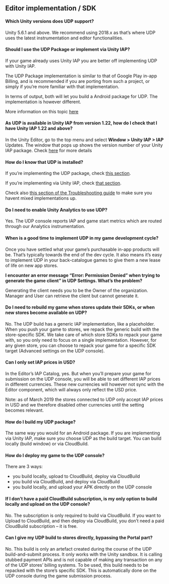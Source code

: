 ## Editor implementation / SDK

#### Which Unity versions does UDP support?

Unity 5.6.1 and above. We recommend using 2018.x as that’s where UDP uses the latest instrumentation and editor functionalities.

#### Should I use the UDP Package or implement via Unity IAP?

If your game already uses Unity IAP you are better off implementing UDP with Unity IAP.

The UDP Package implementation is similar to that of Google Play in-app Billing, and is recommended  if you are porting from such a project, or simply if you’re more familiar with that implementation.

In terms of output, both will let you build a Android package for UDP. The implementation is however different. 

More information on this topic [here](https://docs.google.com/document/d/1xyhAmSg1fZu9bj2lxcX1s7GaoeiB5m7YwRduL3sVhX4/edit#heading=h.z7mmcl77kh7g)

#### As UDP is available in Unity IAP from version 1.22, how do I check that I have Unity IAP 1.22 and above?

In the Unity Editor, go to the top menu and select **Window > Unity IAP > IAP** Updates. The window that pops up shows the version number of your Unity IAP package. Check [here](https://docs.google.com/document/d/1xyhAmSg1fZu9bj2lxcX1s7GaoeiB5m7YwRduL3sVhX4/edit#heading=h.ebh9cdsu17ws) for more details

#### How do I know that UDP is installed?

If you’re implementing the UDP package, check [this section](https://docs.google.com/document/d/1xyhAmSg1fZu9bj2lxcX1s7GaoeiB5m7YwRduL3sVhX4/edit#heading=h.zf8380gxv9kx).

If you’re implementing via Unity IAP, check [that section](https://docs.google.com/document/d/1xyhAmSg1fZu9bj2lxcX1s7GaoeiB5m7YwRduL3sVhX4/edit#heading=h.fi5bn4j9qocw).

Check also [this section of the Troubleshooting guide](https://docs.google.com/document/d/1xyhAmSg1fZu9bj2lxcX1s7GaoeiB5m7YwRduL3sVhX4/edit#heading=h.vnqvbgb6qn51) to make sure you havent mixed implementations up.

#### Do I need to enable Unity Analytics to use UDP?

Yes. The UDP console reports IAP and game start metrics which are routed through our Analytics instrumentation.

#### When is a good time to implement UDP in my game development cycle?

Once you have settled what your game’s purchasable in-app products will be. That’s typically towards the end of the dev cycle. It also means it’s easy to implement UDP in your back-catalogue games to give them a new lease of life on new app stores.

**I encounter an error message “Error: Permission Denied” when trying to generate the game client” in UDP Settings. What’s the problem?**

Generating the client needs you to be the Owner of the organization. Manager and User can retrieve the client but cannot generate it.

#### Do I need to rebuild my game when stores update their SDKs, or when new stores become available on UDP?

No. The UDP build has a generic IAP implementation, like a placeholder. When you push your game to stores, we repack the generic build with the store-specific SDK. We take care of which store SDKs to repack your game with, so you only need to focus on a single implementation. However, for any given store, you can choose to repack your game for a specific SDK target (Advanced settings on the UDP console).

#### Can I only set IAP prices in USD?

In the Editor’s IAP Catalog, yes. But when you’ll prepare your game for submission on the UDP console, you will be able to set different IAP prices in different currencies. These new currencies will however not sync with the Editor component, which will always only reflect the USD price. 

Note: as of March 2019 the stores connected to UDP only accept IAP prices in USD and we therefore disabled other currencies until the setting becomes relevant.

#### How do I build my UDP package?

The same way you would for an Android package. If you are implementing via Unity IAP, make sure you choose UDP as the build target. You can build locally (build window) or via CloudBuild. 

#### How do I deploy my game to the UDP console?

There are 3 ways:

- you build locally, upload to CloudBuild, deploy via CloudBuild
- you build via CloudBuild, and deploy via CloudBuild
- you build locally, and upload your APK directly on the UDP console

#### If I don’t have a paid CloudBuild subscription, is my only option to build locally and upload on the UDP console?

No. The subscription is only required to build via CloudBuild. If you want to Upload to CloudBuild, and then deploy via CloudBuild, you don’t need a paid CloudBuild subscription – it is free.

#### Can I give my UDP build to stores directly, bypassing the Portal part?

No. This build is only an artefact created during the course of the UDP build-and-submit process. It only works with the Unity sandbox. It is calling stubbed payment APIs and is not capable of making any transaction on any of the UDP stores’ billing systems. To be used, this build needs to be repacked with the store’s specific SDK. This is automatically done on the UDP console during the game submission process.